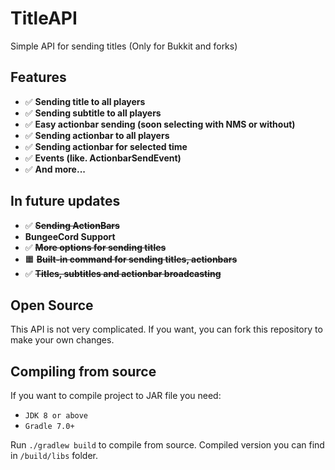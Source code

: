TitleAPI 
=======

Simple API for sending titles (Only for Bukkit and forks)

## Features

* ✅ **Sending title to all players**
* ✅ **Sending subtitle to all players**
* ✅ **Easy actionbar sending (soon selecting with NMS or without)**
* ✅ **Sending actionbar to all players**
* ✅ **Sending actionbar for selected time**
* ✅ **Events (like. ActionbarSendEvent)**
* ✅ **And more...**

## In future updates

* ✅ **~~Sending ActionBars~~**
* **BungeeCord Support**
* ✅ **~~More options for sending titles~~**
* 🟧 **~~Built-in command for sending titles, actionbars~~**
* ✅ **~~Titles, subtitles and actionbar broadcasting~~**

## Open Source
This API is not very complicated. If you want, you can fork this repository to make your own changes.

## Compiling from source
If you want to compile project to JAR file you need:
* `JDK 8 or above`
* `Gradle 7.0+`

Run `./gradlew build` to compile from source. Compiled version you can find in `/build/libs` folder.
